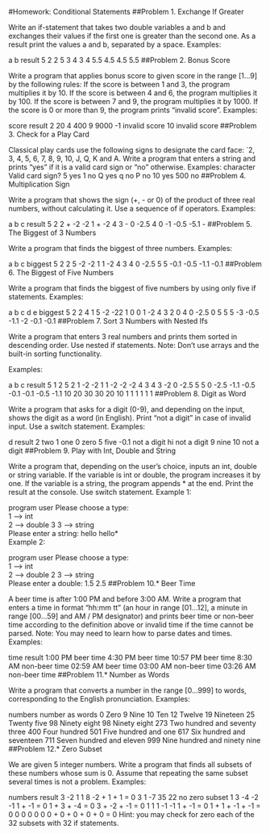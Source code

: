 ﻿#Homework: Conditional Statements
##Problem 1. Exchange If Greater

Write an if-statement that takes two double variables a and b and exchanges their values if the first one is greater than the second one. As a result print the values a and b, separated by a space.
Examples:

a	b	result
5	2	2 5
3	4	3 4
5.5	4.5	4.5 5.5
##Problem 2. Bonus Score

Write a program that applies bonus score to given score in the range [1…9] by the following rules:
If the score is between 1 and 3, the program multiplies it by 10.
If the score is between 4 and 6, the program multiplies it by 100.
If the score is between 7 and 9, the program multiplies it by 1000.
If the score is 0 or more than 9, the program prints “invalid score”.
Examples:

score	result
2	20
4	400
9	9000
-1	invalid score
10	invalid score
##Problem 3. Check for a Play Card

Classical play cards use the following signs to designate the card face: `2, 3, 4, 5, 6, 7, 8, 9, 10, J, Q, K and A. Write a program that enters a string and prints “yes” if it is a valid card sign or “no” otherwise. Examples:
character	Valid card sign?
5	yes
1	no
Q	yes
q	no
P	no
10	yes
500	no
##Problem 4. Multiplication Sign

Write a program that shows the sign (+, - or 0) of the product of three real numbers, without calculating it.
Use a sequence of if operators.
Examples:

a	b	c	result
5	2	2	+
-2	-2	1	+
-2	4	3	-
0	-2.5	4	0
-1	-0.5	-5.1	-
##Problem 5. The Biggest of 3 Numbers

Write a program that finds the biggest of three numbers.
Examples:

a	b	c	biggest
5	2	2	5
-2	-2	1	1
-2	4	3	4
0	-2.5	5	5
-0.1	-0.5	-1.1	-0.1
##Problem 6. The Biggest of Five Numbers

Write a program that finds the biggest of five numbers by using only five if statements.
Examples:

a	b	c	d	e	biggest
5	2	2	4	1	5
-2	-22	1	0	0	1
-2	4	3	2	0	4
0	-2.5	0	5	5	5
-3	-0.5	-1.1	-2	-0.1	-0.1
##Problem 7. Sort 3 Numbers with Nested Ifs

Write a program that enters 3 real numbers and prints them sorted in descending order.
Use nested if statements.
Note: Don’t use arrays and the built-in sorting functionality.

Examples:

a	b	c	result
5	1	2	5 2 1
-2	-2	1	1 -2 -2
-2	4	3	4 3 -2
0	-2.5	5	5 0 -2.5
-1.1	-0.5	-0.1	-0.1 -0.5 -1.1
10	20	30	30 20 10
1	1	1	1 1 1
##Problem 8. Digit as Word

Write a program that asks for a digit (0-9), and depending on the input, shows the digit as a word (in English).
Print “not a digit” in case of invalid input.
Use a switch statement.
Examples:

d	result
2	two
1	one
0	zero
5	five
-0.1	not a digit
hi	not a digit
9	nine
10	not a digit
##Problem 9. Play with Int, Double and String

Write a program that, depending on the user’s choice, inputs an int, double or string variable.
If the variable is int or double, the program increases it by one.
If the variable is a string, the program appends * at the end.
Print the result at the console. Use switch statement.
Example 1:

program	user
Please choose a type:	
1 --> int	
2 --> double	3
3 --> string	
Please enter a string:	hello
hello*	
Example 2:

program	user
Please choose a type:	
1 --> int	
2 --> double	2
3 --> string	
Please enter a double:	1.5
2.5	
##Problem 10.* Beer Time

A beer time is after 1:00 PM and before 3:00 AM.
Write a program that enters a time in format “hh:mm tt” (an hour in range [01...12], a minute in range [00…59] and AM / PM designator) and prints beer time or non-beer time according to the definition above or invalid time if the time cannot be parsed. Note: You may need to learn how to parse dates and times.
Examples:

time	result
1:00 PM	beer time
4:30 PM	beer time
10:57 PM	beer time
8:30 AM	non-beer time
02:59 AM	beer time
03:00 AM	non-beer time
03:26 AM	non-beer time
##Problem 11.* Number as Words

Write a program that converts a number in the range [0…999] to words, corresponding to the English pronunciation.
Examples:

numbers	number as words
0	Zero
9	Nine
10	Ten
12	Twelve
19	Nineteen
25	Twenty five
98	Ninety eight
98	Ninety eight
273	Two hundred and seventy three
400	Four hundred
501	Five hundred and one
617	Six hundred and seventeen
711	Seven hundred and eleven
999	Nine hundred and ninety nine
##Problem 12.* Zero Subset

We are given 5 integer numbers. Write a program that finds all subsets of these numbers whose sum is 0.
Assume that repeating the same subset several times is not a problem.
Examples:

numbers	result
3 -2 1 1 8	-2 + 1 + 1 = 0
3 1 -7 35 22	no zero subset
1 3 -4 -2 -1	1 + -1 = 0
1 + 3 + -4 = 0
3 + -2 + -1 = 0
1 1 1 -1 -1	1 + -1 = 0
1 + 1 + -1 + -1 = 0
0 0 0 0 0	0 + 0 + 0 + 0 + 0 = 0
Hint: you may check for zero each of the 32 subsets with 32 if statements.